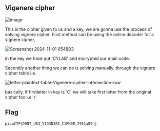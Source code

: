 ## Vigenere cipher

![image](https://github.com/user-attachments/assets/38508340-9563-424c-8009-8bf7b6400a0f)

This is the cipher given to us and a key, we are gonna use the process of solving vignere cipher.
First method can be using the online decoder for a vignere cipher, 

![Screenshot 2024-11-01 054803](https://github.com/user-attachments/assets/4d99c087-d0ad-40f4-9cd4-daeb8df0aeea)

in the key we have put 'CYLAB' and encrypted our main code.

Secondly another thing we can do is solving manually, through the vignere cipher table i.e.

![letter-plaintext-table-Vigenere-cipher-intersection-row](https://github.com/user-attachments/assets/efef24a8-4381-4d2c-be96-67445611dddb)

basically, if firstletter  in key is 'C' we will take first letter from the original cipher too i.e.'r'


## Flag
`picoCTF{D0NT_US3_V1G3N3R3_C1PH3R_2951a89h}`
